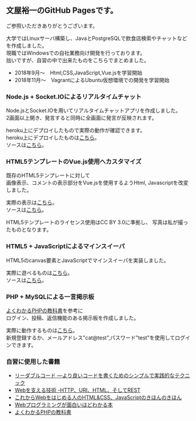 ## 文屋裕一のGitHub Pagesです。

ご参照いただきありがとうございます。  
  
大学ではLinuxサーバ構築し、JavaとPostgreSQLで飲食店検索やチャットなどを作成しました。  
現職ではWindowsでの自社業務向け開発を行っております。   
拙いですが、自習の中で出来たものをこちらでまとめました。

- 2018年9月～　Html,CSS,JavaScript,Vue.jsを学習開始
- 2018年11月～　VagrantによるUbuntu仮想環境での開発を学習開始

### Node.js + Socket.IOによるリアルタイムチャット

Node.jsとSocket.IOを用いてリアルタイムチャットアプリを作成しました。  
2画面以上開き、発言すると同時に全画面に発言が反映されます。

heroku上にデプロイしたもので実際の動作が確認できます。  
heroku上にデプロイしたものは[こちら](https://mgn-nodejs-chat.herokuapp.com/)。  
ソースは[こちら](https://github.com/mgningithub/mgn-nodejs-chat)。

### HTML5テンプレートのVue.js使用へカスタマイズ

既存のHTML5テンプレートに対して  
画像表示、コメントの表示部分をVue.jsを使用するようHtml, Javascriptを改変しました。

実際の表示は[こちら](https://mgningithub.github.io/photos/)。  
ソースは[こちら](https://github.com/mgningithub/photos)。 

HTML5テンプレートのライセンス使用はCC BY 3.0に準拠し、
写真は私が撮ったものとなります。

### HTML5 + JavaScriptによるマインスイーパ

HTML5のcanvas要素とJavaScriptでマインスイーパを実装しました。

実際に遊べるものは[こちら](https://mgningithub.github.io/js-mineSweeper/)。  
ソースは[こちら](https://github.com/mgningithub/js-mineSweeper)。 

### PHP + MySQLによる一言掲示板

[よくわかるPHPの教科書](https://www.amazon.co.jp/dp/4839964688/)を参考に  
ログイン、投稿、返信機能のある掲示板を作成しました。  

実際に動作するものは[こちら](http://mgoon.php.xdomain.jp/twitter-like/login.php)。  
新規登録するか、メールアドレス"cat@test",パスワード"test"を使用してログインできます。  

### 自習に使用した書籍

- [リーダブルコード ―より良いコードを書くためのシンプルで実践的なテクニック ](https://www.amazon.co.jp/dp/4873115655/)
- [Webを支える技術 -HTTP、URI、HTML、そしてREST](https://www.amazon.co.jp/dp/4774142042/)
- [これからWebをはじめる人のHTML&CSS、JavaScriptのきほんのきほん](https://www.amazon.co.jp/dp/4839959714/)
- [Webプログラミングが面白いほどわかる本](https://www.amazon.co.jp/dp/4046023023/)
- [よくわかるPHPの教科書](https://www.amazon.co.jp/dp/4839964688/)
